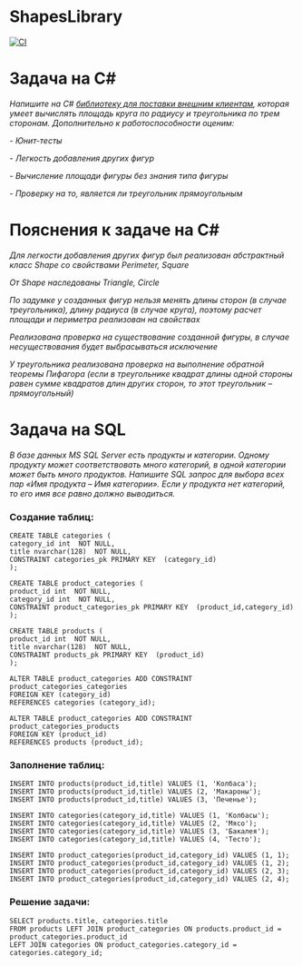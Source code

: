 # ShapesLibrary

[![CI](https://github.com/Petr123qwerty123/ShapesLibrary/actions/workflows/dotnet.yml/badge.svg)](https://github.com/Petr123qwerty123/ShapesLibrary/actions/workflows/dotnet.yml)

# Задача на C#

*Напишите на C# [библиотеку для поставки внешним клиентам](https://github.com/Petr123qwerty123/ShapesLibrary/blob/master/ShapesLibrary/bin/Debug/ShapesLibrary.1.0.0.nupkg), которая умеет вычислять площадь круга по радиусу и треугольника по трем сторонам. Дополнительно к работоспособности оценим:*

 *- Юнит-тесты*
 
 *- Легкость добавления других фигур*
 
 *- Вычисление площади фигуры без знания типа фигуры*
 
 *- Проверку на то, является ли треугольник прямоугольным*

# Пояснения к задаче на C#

*Для легкости добавления других фигур был реализован абстрактный класс Shape со свойствами Perimeter, Square*

*От Shape наследованы Triangle, Circle*

*По задумке у созданных фигур нельзя менять длины сторон (в случае треугольника), длину радиуса (в случае круга), поэтому расчет площади и периметра реализован на свойствах*

*Реализована проверка на существование созданной фигуры, в случае несуществования будет выбрасываться исключение*

*У треугольника реализована проверка на выполнение обратной теоремы Пифагора (если в треугольнике квадрат длины одной стороны равен сумме квадратов длин других сторон, то этот треугольник – прямоугольный)*

# Задача на SQL

*В базе данных MS SQL Server есть продукты и категории. Одному продукту может соответствовать много категорий, в одной категории может быть много продуктов. Напишите SQL запрос для выбора всех пар «Имя продукта – Имя категории». Если у продукта нет категорий, то его имя все равно должно выводиться.*

###  Создание таблиц:
    CREATE TABLE categories (
    category_id int  NOT NULL,
    title nvarchar(128)  NOT NULL,
    CONSTRAINT categories_pk PRIMARY KEY  (category_id)
    );
    
    CREATE TABLE product_categories (
    product_id int  NOT NULL,
    category_id int  NOT NULL,
    CONSTRAINT product_categories_pk PRIMARY KEY  (product_id,category_id)
    );
    
    CREATE TABLE products (
    product_id int  NOT NULL,
    title nvarchar(128)  NOT NULL,
    CONSTRAINT products_pk PRIMARY KEY  (product_id)
    );

    ALTER TABLE product_categories ADD CONSTRAINT product_categories_categories
    FOREIGN KEY (category_id)
    REFERENCES categories (category_id);

    ALTER TABLE product_categories ADD CONSTRAINT product_categories_products
    FOREIGN KEY (product_id)
    REFERENCES products (product_id);

###  Заполнение таблиц:
    INSERT INTO products(product_id,title) VALUES (1, 'Колбаса');
    INSERT INTO products(product_id,title) VALUES (2, 'Макароны');
    INSERT INTO products(product_id,title) VALUES (3, 'Печенье');
    
    INSERT INTO categories(category_id,title) VALUES (1, 'Колбасы');
    INSERT INTO categories(category_id,title) VALUES (2, 'Мясо');
    INSERT INTO categories(category_id,title) VALUES (3, 'Бакалея');
    INSERT INTO categories(category_id,title) VALUES (4, 'Тесто');
    
    INSERT INTO product_categories(product_id,category_id) VALUES (1, 1);
    INSERT INTO product_categories(product_id,category_id) VALUES (1, 2);
    INSERT INTO product_categories(product_id,category_id) VALUES (2, 3);
    INSERT INTO product_categories(product_id,category_id) VALUES (2, 4);

### Решение задачи:
    SELECT products.title, categories.title 
    FROM products LEFT JOIN product_categories ON products.product_id = product_categories.product_id 
    LEFT JOIN categories ON product_categories.category_id = categories.category_id;
